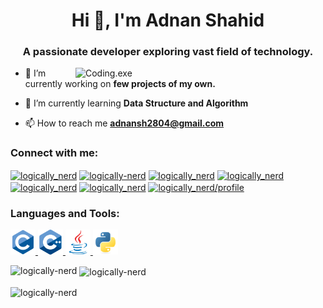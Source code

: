 <h1 align="center">Hi 👋, I'm Adnan Shahid</h1>
<h3 align="center">A passionate developer exploring vast field of technology.</h3>
<img align="right" alt="Coding.exe" width="400" src="https://encrypted-tbn0.gstatic.com/images?q=tbn:ANd9GcTNZoqYyGVgtXbG8miq34hJIEQ0i6PX632Kvg&usqp=CAU">

- 🔭 I’m currently working on **few projects of my own.**

- 🌱 I’m currently learning **Data Structure and Algorithm**

- 📫 How to reach me **adnansh2804@gmail.com**

<h3 align="left">Connect with me:</h3>
<p align="left">
<a href="https://twitter.com/logically_nerd" target="blank"><img align="center" src="https://raw.githubusercontent.com/rahuldkjain/github-profile-readme-generator/master/src/images/icons/Social/twitter.svg" alt="logically_nerd" height="30" width="40" /></a>
<a href="https://linkedin.com/in/logically-nerd" target="blank"><img align="center" src="https://raw.githubusercontent.com/rahuldkjain/github-profile-readme-generator/master/src/images/icons/Social/linked-in-alt.svg" alt="logically-nerd" height="30" width="40" /></a>
<a href="https://instagram.com/logically_nerd" target="blank"><img align="center" src="https://raw.githubusercontent.com/rahuldkjain/github-profile-readme-generator/master/src/images/icons/Social/instagram.svg" alt="logically_nerd" height="30" width="40" /></a>
<a href="https://www.codechef.com/users/logically_nerd" target="blank"><img align="center" src="https://cdn.jsdelivr.net/npm/simple-icons@3.1.0/icons/codechef.svg" alt="logically_nerd" height="30" width="40" /></a>
<a href="https://www.hackerrank.com/logically_nerd" target="blank"><img align="center" src="https://raw.githubusercontent.com/rahuldkjain/github-profile-readme-generator/master/src/images/icons/Social/hackerrank.svg" alt="logically_nerd" height="30" width="40" /></a>
<a href="https://www.leetcode.com/logically_nerd" target="blank"><img align="center" src="https://raw.githubusercontent.com/rahuldkjain/github-profile-readme-generator/master/src/images/icons/Social/leet-code.svg" alt="logically_nerd" height="30" width="40" /></a>
<a href="https://auth.geeksforgeeks.org/user/logically_nerd/profile" target="blank"><img align="center" src="https://raw.githubusercontent.com/rahuldkjain/github-profile-readme-generator/master/src/images/icons/Social/geeks-for-geeks.svg" alt="logically_nerd/profile" height="30" width="40" /></a>
</p>

<h3 align="left">Languages and Tools:</h3>
<p align="left"> <a href="https://www.cprogramming.com/" target="_blank" rel="noreferrer"> <img src="https://raw.githubusercontent.com/devicons/devicon/master/icons/c/c-original.svg" alt="c" width="40" height="40"/> </a> <a href="https://www.w3schools.com/cpp/" target="_blank" rel="noreferrer"> <img src="https://raw.githubusercontent.com/devicons/devicon/master/icons/cplusplus/cplusplus-original.svg" alt="cplusplus" width="40" height="40"/> </a> <a href="https://www.java.com" target="_blank" rel="noreferrer"> <img src="https://raw.githubusercontent.com/devicons/devicon/master/icons/java/java-original.svg" alt="java" width="40" height="40"/> </a> <a href="https://www.python.org" target="_blank" rel="noreferrer"> <img src="https://raw.githubusercontent.com/devicons/devicon/master/icons/python/python-original.svg" alt="python" width="40" height="40"/> </a> </p>

<p><img align="left" src="https://github-readme-stats.vercel.app/api/top-langs?username=logically-nerd&show_icons=true&locale=en&layout=compact" alt="logically-nerd" /></p>

<p>&nbsp;<img align="center" src="https://github-readme-stats.vercel.app/api?username=logically-nerd&show_icons=true&theme=tokyonight&locale=en" alt="logically-nerd" /></p>

<p><img align="center" src="https://github-readme-streak-stats.herokuapp.com/?user=logically-nerd&" alt="logically-nerd" /></p>
